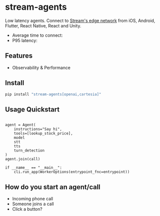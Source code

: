 # stream-agents

Low latency agents. Connect to [Stream's edge network](https://getstream.io/video/) from iOS, Android, Flutter, React Native, React and Unity. 

- Average time to connect:
- P95 latency:

## Features

- Observability & Performance

## Install

```bash
pip install "stream-agents[openai,cartesia]"
```

## Usage Quickstart

```

agent = Agent(
    instructions="Say hi",
    tools=[lookup_stock_price],
    model
    stt
    tts
    turn_detection
)
agent.join(call)

if __name__ == "__main__":
    cli.run_app(WorkerOptions(entrypoint_fnc=entrypoint))

```

## How do you start an agent/call

- Incoming phone call
- Someone joins a call
- Click a button?
